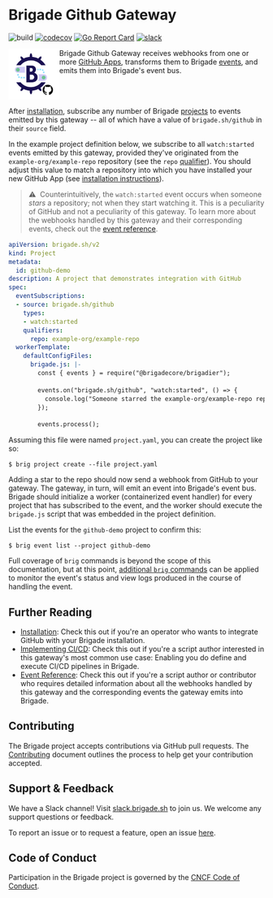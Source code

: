 # Brigade Github Gateway

![build](https://badgr.brigade2.io/v1/github/checks/brigadecore/brigade-github-gateway/badge.svg?appID=99005)
[![codecov](https://codecov.io/gh/brigadecore/brigade-github-gateway/branch/main/graph/badge.svg?token=ZPY3OF13FC)](https://codecov.io/gh/brigadecore/brigade-github-gateway)
[![Go Report Card](https://goreportcard.com/badge/github.com/brigadecore/brigade-github-gateway)](https://goreportcard.com/report/github.com/brigadecore/brigade-github-gateway)
[![slack](https://img.shields.io/badge/slack-brigade-brightgreen.svg?logo=slack)](https://kubernetes.slack.com/messages/C87MF1RFD)

<img width="100" align="left" src="logo.png">

Brigade Github Gateway receives webhooks from one or more
[GitHub Apps](https://docs.github.com/en/developers/apps/about-apps),
transforms them to Brigade
[events](https://docs.brigade.sh/topics/project-developers/events/),
and emits them into Brigade's event bus.

<br clear="left"/>

After [installation](docs/INSTALLATION.md), subscribe any number of Brigade
[projects](https://docs.brigade.sh/topics/project-developers/projects/)
to events emitted by this gateway -- all of which have a value of
`brigade.sh/github` in their `source` field.

In the example project definition below, we subscribe to all `watch:started`
events emitted by this gateway, provided they've originated from the
`example-org/example-repo` repository (see the `repo` 
[qualifier](https://docs.brigade.sh/topics/project-developers/events/#qualifiers)).
You should adjust this value to match a repository into which you have installed
your new GitHub App (see [installation instructions](docs/INSTALLATION.md)).

> ⚠️&nbsp;&nbsp;Counterintuitively, the `watch:started` event occurs when
> someone _stars_ a repository; not when they start watching it. This is a
> peculiarity of GitHub and not a peculiarity of this gateway. To learn more
> about the webhooks handled by this gateway and their corresponding events,
> check out the [event reference](docs/EVENT_REFERENCE.md).

```yaml
apiVersion: brigade.sh/v2
kind: Project
metadata:
  id: github-demo
description: A project that demonstrates integration with GitHub
spec:
  eventSubscriptions:
  - source: brigade.sh/github
    types:
    - watch:started
    qualifiers:
      repo: example-org/example-repo
  workerTemplate:
    defaultConfigFiles:
      brigade.js: |-
        const { events } = require("@brigadecore/brigadier");

        events.on("brigade.sh/github", "watch:started", () => {
          console.log("Someone starred the example-org/example-repo repository!");
        });

        events.process();
```

Assuming this file were named `project.yaml`, you can create the project like
so:

```console
$ brig project create --file project.yaml
```

Adding a star to the repo should now send a webhook from GitHub to your gateway.
The gateway, in turn, will emit an event into Brigade's event bus. Brigade
should initialize a worker (containerized event handler) for every project that
has subscribed to the event, and the worker should execute the `brigade.js`
script that was embedded in the project definition.

List the events for the `github-demo` project to confirm this:

```console
$ brig event list --project github-demo
```

Full coverage of `brig` commands is beyond the scope of this documentation, but
at this point,
[additional `brig` commands](https://docs.brigade.sh/topics/project-developers/brig/)
can be applied to monitor the event's status and view logs produced in the
course of handling the event.

## Further Reading

* [Installation](docs/INSTALLATION.md): Check this out if you're an operator who
  wants to integrate GitHub with your Brigade installation.
* [Implementing CI/CD](docs/CI_CD.md): Check this out if you're a script author
  interested in this gateway's most common use case: Enabling you do define
  and execute CI/CD pipelines in Brigade.
* [Event Reference](docs/EVENT_REFERENCE.md): Check this out if you're a script
  author or contributor who requires detailed information about all the webhooks
  handled by this gateway and the corresponding events the gateway emits into
  Brigade.

## Contributing

The Brigade project accepts contributions via GitHub pull requests. The
[Contributing](CONTRIBUTING.md) document outlines the process to help get your
contribution accepted.

## Support & Feedback

We have a Slack channel! Visit [slack.brigade.sh](https://slack.brigade.sh) to
join us. We welcome any support questions or feedback.

To report an issue or to request a feature, open an issue
[here](https://github.com/brigadecore/brigade-github-gateway/issues).

## Code of Conduct

Participation in the Brigade project is governed by the
[CNCF Code of Conduct](https://github.com/cncf/foundation/blob/master/code-of-conduct.md).
